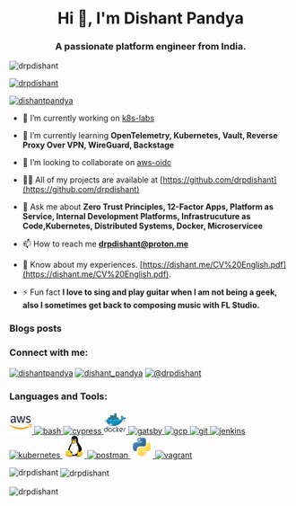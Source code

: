 <h1 align="center">Hi 👋, I'm Dishant Pandya</h1>
<h3 align="center">A passionate platform engineer from India.</h3>

<p align="left"> <img src="https://komarev.com/ghpvc/?username=drpdishant&label=Profile%20views&color=0e75b6&style=flat" alt="drpdishant" /> </p>

<p align="left"> <a href="https://github.com/ryo-ma/github-profile-trophy"><img src="https://github-profile-trophy.vercel.app/?username=drpdishant&theme=darkhub" alt="drpdishant" /></a> </p>

<p align="left"> <a href="https://twitter.com/dishantpandya" target="blank"><img src="https://img.shields.io/twitter/follow/dishantpandya?logo=twitter&style=for-the-badge" alt="dishantpandya" /></a> </p>

- 🔭 I’m currently working on [k8s-labs](https://codeberg.org/drpdishant/k8s-lab)

- 🌱 I’m currently learning **OpenTelemetry, Kubernetes, Vault, Reverse Proxy Over VPN, WireGuard, Backstage**

- 👯 I’m looking to collaborate on [aws-oidc](https://github.com/Rishang/aws-oidc-broker)

- 👨‍💻 All of my projects are available at [https://github.com/drpdishant](https://github.com/drpdishant)

- 💬 Ask me about **Zero Trust Principles, 12-Factor Apps, Platform as Service, Internal Development Platforms, Infrastrucuture as Code,Kubernetes, Distributed Systems, Docker, Microservicee**

- 📫 How to reach me **drpdishant@proton.me**

- 📄 Know about my experiences. [https://dishant.me/CV%20English.pdf](https://dishant.me/CV%20English.pdf).

- ⚡ Fun fact **I love to sing and play guitar when I am not being a geek, also I sometimes get back to composing music with FL Studio.**

### Blogs posts
<!-- BLOG-POST-LIST:START -->
<!-- BLOG-POST-LIST:END -->

<h3 align="left">Connect with me:</h3>
<p align="left">
<a href="https://twitter.com/dishantpandya" target="blank"><img align="center" src="https://raw.githubusercontent.com/rahuldkjain/github-profile-readme-generator/master/src/images/icons/Social/twitter.svg" alt="dishantpandya" height="30" width="40" /></a>
<a href="https://instagram.com/dishant_pandya" target="blank"><img align="center" src="https://raw.githubusercontent.com/rahuldkjain/github-profile-readme-generator/master/src/images/icons/Social/instagram.svg" alt="dishant_pandya" height="30" width="40" /></a>
<a href="https://medium.com/@drpdishant" target="blank"><img align="center" src="https://raw.githubusercontent.com/rahuldkjain/github-profile-readme-generator/master/src/images/icons/Social/medium.svg" alt="@drpdishant" height="30" width="40" /></a>
</p>

<h3 align="left">Languages and Tools:</h3>
<p align="left"> <a href="https://aws.amazon.com" target="_blank" rel="noreferrer"> <img src="https://raw.githubusercontent.com/devicons/devicon/master/icons/amazonwebservices/amazonwebservices-original-wordmark.svg" alt="aws" width="40" height="40"/> </a> <a href="https://www.gnu.org/software/bash/" target="_blank" rel="noreferrer"> <img src="https://www.vectorlogo.zone/logos/gnu_bash/gnu_bash-icon.svg" alt="bash" width="40" height="40"/> </a> <a href="https://www.cypress.io" target="_blank" rel="noreferrer"> <img src="https://raw.githubusercontent.com/simple-icons/simple-icons/6e46ec1fc23b60c8fd0d2f2ff46db82e16dbd75f/icons/cypress.svg" alt="cypress" width="40" height="40"/> </a> <a href="https://www.docker.com/" target="_blank" rel="noreferrer"> <img src="https://raw.githubusercontent.com/devicons/devicon/master/icons/docker/docker-original-wordmark.svg" alt="docker" width="40" height="40"/> </a> <a href="https://www.gatsbyjs.com/" target="_blank" rel="noreferrer"> <img src="https://www.vectorlogo.zone/logos/gatsbyjs/gatsbyjs-icon.svg" alt="gatsby" width="40" height="40"/> </a> <a href="https://cloud.google.com" target="_blank" rel="noreferrer"> <img src="https://www.vectorlogo.zone/logos/google_cloud/google_cloud-icon.svg" alt="gcp" width="40" height="40"/> </a> <a href="https://git-scm.com/" target="_blank" rel="noreferrer"> <img src="https://www.vectorlogo.zone/logos/git-scm/git-scm-icon.svg" alt="git" width="40" height="40"/> </a> <a href="https://www.jenkins.io" target="_blank" rel="noreferrer"> <img src="https://www.vectorlogo.zone/logos/jenkins/jenkins-icon.svg" alt="jenkins" width="40" height="40"/> </a> <a href="https://kubernetes.io" target="_blank" rel="noreferrer"> <img src="https://www.vectorlogo.zone/logos/kubernetes/kubernetes-icon.svg" alt="kubernetes" width="40" height="40"/> </a> <a href="https://www.linux.org/" target="_blank" rel="noreferrer"> <img src="https://raw.githubusercontent.com/devicons/devicon/master/icons/linux/linux-original.svg" alt="linux" width="40" height="40"/> </a> <a href="https://postman.com" target="_blank" rel="noreferrer"> <img src="https://www.vectorlogo.zone/logos/getpostman/getpostman-icon.svg" alt="postman" width="40" height="40"/> </a> <a href="https://www.python.org" target="_blank" rel="noreferrer"> <img src="https://raw.githubusercontent.com/devicons/devicon/master/icons/python/python-original.svg" alt="python" width="40" height="40"/> </a> <a href="https://www.vagrantup.com/" target="_blank" rel="noreferrer"> <img src="https://www.vectorlogo.zone/logos/vagrantup/vagrantup-icon.svg" alt="vagrant" width="40" height="40"/> </a> </p>

<p><img align="left" src="https://github-readme-stats.vercel.app/api/top-langs?username=drpdishant&show_icons=true&locale=en&layout=compact" alt="drpdishant" /></p>

<p>&nbsp;<img align="center" src="https://github-readme-stats.vercel.app/api?username=drpdishant&show_icons=true&locale=en" alt="drpdishant" /></p>

<p><img align="center" src="https://github-readme-streak-stats.herokuapp.com/?user=drpdishant&" alt="drpdishant" /></p>

